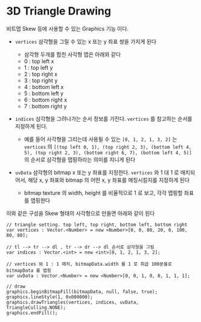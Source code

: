 # 3D Triangle Drawing

비트맵 Skew 등에 사용할 수 있는 Graphics 기능 이다. 

- `vertices` 삼각형을 그릴 수 있는 x 또는 y 좌표 쌍을 가지게 된다
	- 삼각형 두개를 합친 사각형 맵은 아래와 같다 
	- 0 : top left x
	- 1 : top left y
	- 2 : top right x
	- 3 : top right y
	- 4 : bottom left x
	- 5 : bottom left y
	- 6 : bottom right x
	- 7 : bottom right y 
	
- `indices` 삼각형을 그려나가는 순서 정보를 가진다. `vertices` 를 참고하는 순서를 지정하게 된다. 
	- 예를 들어 사각형을 그리는데 사용될 수 있는 `[0, 1, 2, 1, 3, 2]` 는 `vertices` 의 `[(top left 0, 1), (top right 2, 3), (bottom left 4, 5), (top right 2, 3), (bottom right 6, 7), (bottom left 4, 5)]` 의 순서로 삼각형을 맵핑하라는 의미를 지니게 된다
	
- `uvData` 삼각형의 bitmap x 또는 y 좌표를 지정한다. `vertices` 와 1 대 1 로 매치되어서, 해당 x, y 좌표와 bitmap 의 어떤 x, y 좌표를 매칭시킬지를 지정하게 된다
	- bitmap texture 의 width, height 를 비율적으로 1 로 보고, 각각 맵핑할 좌표를 맵핑한다
	
이와 같은 구성을 Skew 형태의 사각형으로 만들면 아래와 같이 된다

	// triangle setting. top left, top right, bottom left, bottom right
	var vertices : Vector.<Number> = new <Number>[0, 0, 80, 20, 0, 100, 80, 80];
	
	// tl --> tr --> dl , tr --> dr --> dl 순서로 삼각형을 그림
	var indices : Vector.<int> = new <int>[0, 1, 2, 1, 3, 2];
	
	// vertices 와 1 : 1 매치, bitmapData.width 를 1 로 취급 100분율로 bitmapData 를 맵핑
	var uvData : Vector.<Number> = new <Number>[0, 0, 1, 0, 0, 1, 1, 1];
	
	// draw
	graphics.beginBitmapFill(bitmapData, null, false, true);
	graphics.lineStyle(1, 0x000000);
	graphics.drawTriangles(vertices, indices, uvData, TriangleCulling.NONE);
	graphics.endFill();